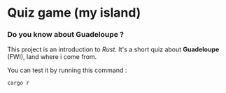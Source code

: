# Quiz game (my island)

### Do you know about Guadeloupe ?

This project is an introduction to _Rust_. It's a short quiz about **Guadeloupe** (FWI), land where i come from.

You can test it by running this command :

```sh
cargo r
```
